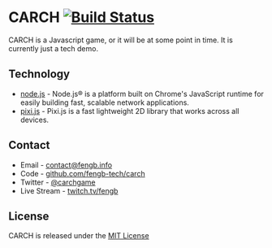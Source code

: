 CARCH [![Build Status][travis-image]](travis-url)
=====
CARCH is a Javascript game, or it will be at some point in time.  It is
currently just a tech demo.

Technology
-------
* [node.js](http://nodejs.org/) - Node.js® is a platform built on Chrome's JavaScript runtime for easily building fast, scalable network applications.
* [pixi.js](http://www.pixijs.com/) - Pixi.js is a fast lightweight 2D library that works across all devices.

Contact
-------
* Email - <contact@fengb.info>
* Code - [github.com/fengb-tech/carch](https://github.com/fengb-tech/carch)
* Twitter - [@carchgame](https://twitter.com/carchgame)
* Live Stream - [twitch.tv/fengb](http://www.twitch.tv/fengb)

License
-------
CARCH is released under the [MIT License](https://github.com/fengb-tech/carch/blob/master/LICENSE)

[travis-image]: https://img.shields.io/travis/fengb-tech/carch.svg?style=flat
[travis-url]: https://travis-ci.org/fengb-tech/carch
